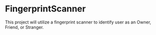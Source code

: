 # FingerprintScanner
This project will utilize a fingerprint scanner to identify user as an Owner, Friend,  or Stranger.
